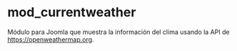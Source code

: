 # mod_currentweather
Módulo para Joomla que muestra la información del clima usando la API de https://openweathermap.org. 
